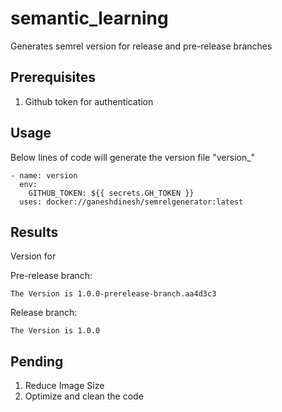 # semantic_learning
Generates semrel version for release and pre-release branches

## Prerequisites
1. Github token for authentication

## Usage

Below lines of code will generate the version file "version_"

```
- name: version
  env:
    GITHUB_TOKEN: ${{ secrets.GH_TOKEN }}
  uses: docker://ganeshdinesh/semrelgenerator:latest
```

## Results

Version for 

Pre-release branch:

```
The Version is 1.0.0-prerelease-branch.aa4d3c3
```

Release branch:

```
The Version is 1.0.0
```

## Pending
1. Reduce Image Size
2. Optimize and clean the code

